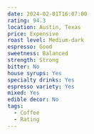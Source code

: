 ```yaml
---
date: 2024-02-01T16:07:00
rating: 94.3
location: Austin, Texas
price: Expensive
roast level: Medium-dark
espresso: Good
sweetness: Balanced
strength: Strong
bitter: No
house syrups: Yes
specialty drinks: Yes
espresso variety: Yes
mixed: Yes
edible decor: No
tags:
  - Coffee
  - Rating
---
```




